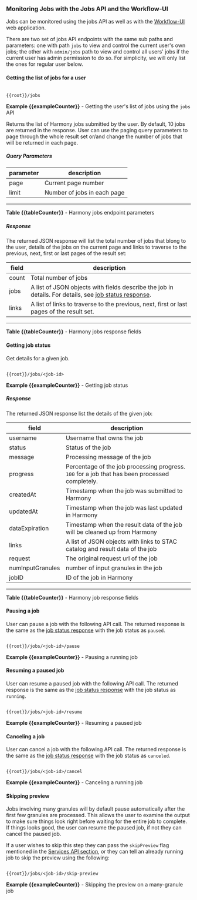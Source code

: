 ### <a name="jobs-details"></a>  Monitoring Jobs with the Jobs API and the Workflow-UI

Jobs can be monitored using the jobs API as well as with the [Workflow-UI](/workflow-ui) web application.

There are two set of jobs API endpoints with the same sub paths and parameters: one with path `jobs` to view and control the current user's own jobs; the other with `admin/jobs` path to view and control all users' jobs if the current user has admin permission to do so. For simplicity, we will only list the ones for regular user below.

#### Getting the list of jobs for a user

```

{{root}}/jobs

```
**Example {{exampleCounter}}** - Getting the user's list of jobs using the `jobs` API

Returns the list of Harmony jobs submitted by the user. By default, 10 jobs are returned in the response. User can use the paging query parameters to page through the whole result set or/and change the number of jobs that will be returned in each page.

##### <a name="query-parameters"></a> Query Parameters
| parameter | description                 |
|-----------|-----------------------------|
| page      | Current page number         |
| limit     | Number of jobs in each page |
---
**Table {{tableCounter}}** - Harmony jobs endpoint parameters

##### <a name="jobs-response"></a> Response
The returned JSON response will list the total number of jobs that blong to the user, details of the jobs on the current page and links to traverse to the previous, next, first or last pages of the result set:

| field | description                                                                                                            |
|-------|------------------------------------------------------------------------------------------------------------------------|
| count | Total number of jobs                                                                                                   |
| jobs  | A list of JSON objects with fields describe the job in details. For details, see [job status response](#job-response). |
| links | A list of links to traverse to the previous, next, first or last pages of the result set.                              |
---
**Table {{tableCounter}}** - Harmony jobs response fields

#### Getting job status

Get details for a given job.

```

{{root}}/jobs/<job-id>

```
**Example {{exampleCounter}}** - Getting job status

##### <a name="job-response"></a> Response
The returned JSON response list the details of the given job:

| field            | description                                                                                    |
|------------------|------------------------------------------------------------------------------------------------|
| username         | Username that owns the job                                                                     |
| status           | Status of the job                                                                              |
| message          | Processing message of the job                                                                  |
| progress         | Percentage of the job processing progress. `100` for a job that has been processed completely. |
| createdAt        | Timestamp when the job was submitted to Harmony                                                |
| updatedAt        | Timestamp when the job was last updated in Harmony                                             |
| dataExpiration   | Timestamp when the result data of the job will be cleaned up from Harmony                      |
| links            | A list of JSON objects with links to STAC catalog and result data of the job                   |
| request          | The original request url of the job                                                            |
| numInputGranules | number of input granules in the job                                                            |
| jobID            | ID of the job in Harmony                                                                       |
---
**Table {{tableCounter}}** - Harmony job response fields


#### Pausing a job

User can pause a job with the following API call. The returned response is the same as the [job status response](#job-response) with the job status as `paused`.

```

{{root}}/jobs/<job-id>/pause

```
**Example {{exampleCounter}}** - Pausing a running job


#### Resuming a paused job

User can resume a paused job with the following API call. The returned response is the same as the [job status response](#job-response) with the job status as `running`.

```

{{root}}/jobs/<job-id>/resume

```
**Example {{exampleCounter}}** - Resuming a paused job


#### Canceling a job

User can cancel a job with the following API call. The returned response is the same as the [job status response](#job-response) with the job status as `canceled`.

```

{{root}}/jobs/<job-id>/cancel

```
**Example {{exampleCounter}}** - Canceling a running job


#### Skipping preview

Jobs involving many granules will by default pause automatically after the first few
granules are processed. This allows the user to examine the output to make sure things
look right before waiting for the entire job to complete. If things looks good, the
user can resume the paused job, if not they can cancel the paused job.

If a user wishes to skip this step they can pass the `skipPreview` flag mentioned in the
[Services API section](#using-the-service-apis), or they can tell an already running job
to skip the preview using the following:

```

{{root}}/jobs/<job-id>/skip-preview

```
**Example {{exampleCounter}}** - Skipping the preview on a many-granule job

<br/>
<br/>
